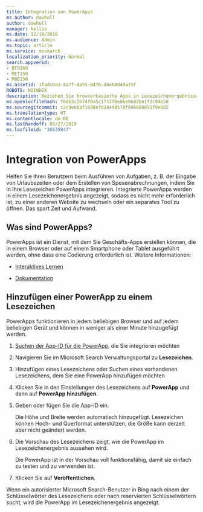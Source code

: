 ```yaml
---
title: Integration von PowerApps
ms.author: dawholl
author: dawholl
manager: kellis
ms.date: 12/18/2018
ms.audience: Admin
ms.topic: article
ms.service: mssearch
localization_priority: Normal
search.appverid:
- BFB160
- MET150
- MOE150
ms.assetid: 1fadcba3-4a7f-4a55-8476-d4e64d49a15f
ROBOTS: NOINDEX
description: Beziehen Sie browserbasierte Apps in Lesezeichenergebnisse für Microsoft Search ein.
ms.openlocfilehash: f68b3c2b74f0a5c1712f0e86e86826e1f2c94b58
ms.sourcegitcommit: c2c9e66af1038efd2849d578f846680851f9e5d2
ms.translationtype: HT
ms.contentlocale: de-DE
ms.lasthandoff: 08/27/2019
ms.locfileid: "36639847"
---
```

# <a name="integrate-powerapps"></a>Integration von PowerApps
   
Helfen Sie Ihren Benutzern beim Ausführen von Aufgaben, z. B. der Eingabe von Urlaubszeiten oder dem Erstellen von Spesenabrechnungen, indem Sie in Ihre Lesezeichen PowerApps integrieren. Integrierte PowerApps werden in einem Lesezeichenergebnis angezeigt, sodass es nicht mehr erforderlich ist, zu einer anderen Website zu wechseln oder ein separates Tool zu öffnen. Das spart Zeit und Aufwand.
  
## <a name="what-are-powerapps"></a>Was sind PowerApps?

PowerApps ist ein Dienst, mit dem Sie Geschäfts-Apps erstellen können, die in einem Browser oder auf einem Smartphone oder Tablet ausgeführt werden, ohne dass eine Codierung erforderlich ist. Weitere Informationen:
  
- [Interaktives Lernen](https://docs.microsoft.com/learn/browse/?products=powerapps)
    
- [Dokumentation](https://docs.microsoft.com/powerapps/)
    
## <a name="add-a-powerapp-to-a-bookmark"></a>Hinzufügen einer PowerApp zu einem Lesezeichen

PowerApps funktionieren in jedem beliebigen Browser und auf jedem beliebigen Gerät und können in weniger als einer Minute hinzugefügt werden.
  
1. [Suchen der App-ID für die PowerApp](https://docs.microsoft.com/de-DE/powerapps/maker/canvas-apps/get-sessionid#get-an-app-id), die Sie integrieren möchten 
    
2. Navigieren Sie im Microsoft Search Verwaltungsportal zu **Lesezeichen**.
    
3. Hinzufügen eines Lesezeichens oder Suchen eines vorhandenen Lesezeichens, dem Sie eine PowerApp hinzufügen möchten
    
4. Klicken Sie in den Einstellungen des Lesezeichens auf **PowerApp** und dann auf **PowerApp hinzufügen**.
    
5. Geben oder fügen Sie die App-ID ein.
    
    Die Höhe und Breite werden automatisch hinzugefügt. Lesezeichen können Hoch- und Querformat unterstützen, die Größe kann derzeit aber nicht geändert werden.
    
6. Die Vorschau des Lesezeichens zeigt, wie die PowerApp im Lesezeichenergebnis aussehen wird.
    
    Die PowerApp ist in der Vorschau voll funktionsfähig, damit sie einfach zu testen und zu verwenden ist.
    
7. Klicken Sie auf **Veröffentlichen**.
    
Wenn ein autorisierter Microsoft Search-Benutzer in Bing nach einem der Schlüsselwörter des Lesezeichens oder nach reservierten Schlüsselwörtern sucht, wird die PowerApp im Lesezeichenergebnis angezeigt.
